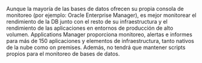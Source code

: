 Aunque la mayoría de las bases de datos ofrecen su propia consola de monitoreo (por ejemplo: Oracle Enterprise Manager), es mejor monitorear el rendimiento de la DB junto con el resto de su infraestructura y el rendimiento de las aplicaciones en entornos de producción de alto volumen. Applications Manager proporciona monitoreo, alertas e informes para más de 150 aplicaciones y elementos de infraestructura, tanto nativos de la nube como on premises. Además, no tendrá que mantener scripts propios para el monitoreo de bases de datos.
